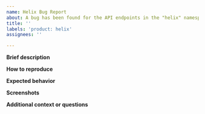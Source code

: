 ```yaml
---
name: Helix Bug Report
about: A bug has been found for the API endpoints in the "helix" namespace.
title: ''
labels: 'product: helix'
assignees: ''

---
```


**Brief description**

**How to reproduce**

**Expected behavior**

**Screenshots**

**Additional context or questions**
